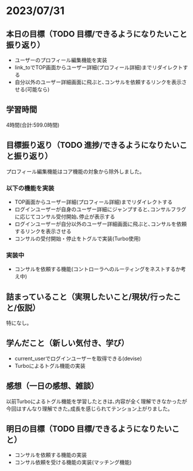 # 2023/07/31
## 本日の目標（TODO 目標/できるようになりたいこと振り返り）
- ユーザーのプロフィール編集機能を実装
- link_toでTOP画面からユーザー詳細(プロフィール詳細)までリダイレクトする
- 自分以外のユーザー詳細画面に飛ぶと､コンサルを依頼するリンクを表示させる(可能なら)
## 学習時間
4時間(合計:599.0時間)
## 目標振り返り（TODO 進捗/できるようになりたいこと振り返り）
プロフィール編集機能はコア機能の対象から除外しました｡
### 以下の機能を実装
- TOP画面からユーザー詳細(プロフィール詳細)までリダイレクトする
- ログインユーザーが自身のユーザー詳細にジャンプすると､コンサルフラグに応じてコンサル受付開始､停止が表示する
- ログインユーザーが自分以外のユーザー詳細画面に飛ぶと､コンサルを依頼するリンクを表示させる
- コンサルの受付開始・停止をトグルで実装(Turbo使用)
### 実装中
- コンサルを依頼する機能(コントローラへのルーティングをネストするか考え中)
## 詰まっていること（実現したいこと/現状/行ったこと/仮説）
特になし｡
## 学んだこと（新しい気付き、学び）
- current_userでログインユーザーを取得できる(devise)
- Turboによるトグル機能の実装
## 感想（一日の感想、雑談）
以前Turboによるトグル機能を学習したときは､内容が全く理解できなかったが今回はすんなり理解できた｡成長を感じられてテンション上がりました｡
## 明日の目標（TODO 目標/できるようになりたいこと）
- コンサルを依頼する機能の実装
- コンサル依頼を受ける機能の実装(マッチング機能)
